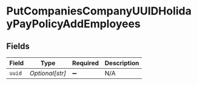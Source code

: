 # PutCompaniesCompanyUUIDHolidayPayPolicyAddEmployees


## Fields

| Field              | Type               | Required           | Description        |
| ------------------ | ------------------ | ------------------ | ------------------ |
| `uuid`             | *Optional[str]*    | :heavy_minus_sign: | N/A                |